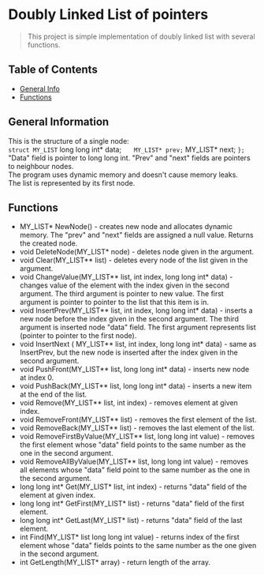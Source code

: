 # Doubly Linked List of pointers
> This project is simple implementation of doubly linked list with several functions.

## Table of Contents
* [General Info](#general-information)
* [Functions](#functions)

## General Information
This is the structure of a single node: <br/>
`
struct MY_LIST
`    long long int* data;
`    MY_LIST* prev;
`    MY_LIST* next;
`};                        `
"Data" field is pointer to long long int. "Prev" and "next" fields are pointers to neighbour nodes. <br/> 
The program uses dynamic memory and doesn't cause memory leaks. <br/>
The list is represented by its first node.

## Functions
- MY_LIST* NewNode() - creates new node and allocates dynamic memory. The "prev" and "next" fields are assigned a null value. Returns the created node.
- void DeleteNode(MY_LIST* node) - deletes node given in the argument.
- void Clear(MY_LIST** list) - deletes every node of the list given in the argument.
- void ChangeValue(MY_LIST** list, int index, long long int* data) - changes value of the element with the index given in the second argument. The third argument is pointer to new value. The first argument is pointer to pointer to the list that this item is in.
- void InsertPrev(MY_LIST** list, int index, long long int* data) - inserts a new node before the index given in the second argument. The third argument is inserted node "data" field. The first argument represents list (pointer to pointer to the first node).
- void InsertNext ( MY_LIST** list, int index, long long int* data) - same as InsertPrev, but the new node is inserted after the index given in the second argument.
- void PushFront(MY_LIST** list, long long int* data) - inserts new node at index 0.
- void PushBack(MY_LIST** list, long long int* data) - inserts a new item at the end of the list.
- void Remove(MY_LIST** list, int index) - removes element at given index.
- void RemoveFront(MY_LIST** list) - removes the first element of the list.
- void RemoveBack(MY_LIST** list) - removes the last element of the list.
- void RemoveFirstByValue(MY_LIST** list, long long int value) - removes the first element whose "data" field points to the same number as the one in the second argument.
- void RemoveAllByValue(MY_LIST** list, long long int value) - removes all elements whose "data" field point to the same number as the one in the second argument.
- long long int* Get(MY_LIST* list, int index) - returns "data" field of the element at given index.
- long long int* GetFirst(MY_LIST* list) - returns "data" field of the first element.
- long long int* GetLast(MY_LIST* list) - returns "data" field of the last element.
- int Find(MY_LIST* list long long int value) - returns index of the first element whose "data" fields points to the same number as the one given in the second argument.
- int GetLength(MY_LIST* array) - return length of the array.
